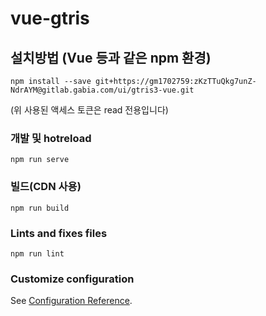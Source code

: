 # vue-gtris

## 설치방법 (Vue 등과 같은 npm 환경)
```
npm install --save git+https://gm1702759:zKzTTuQkg7unZ-NdrAYM@gitlab.gabia.com/ui/gtris3-vue.git
```
(위 사용된 액세스 토큰은 read 전용입니다)

### 개발 및 hotreload
```
npm run serve
```

### 빌드(CDN 사용)
```
npm run build
```

### Lints and fixes files
```
npm run lint
```

### Customize configuration
See [Configuration Reference](https://cli.vuejs.org/config/).
